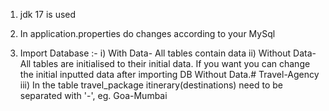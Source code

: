 1) jdk 17 is used

2) In application.properties do changes according to your MySql

3) Import Database :-
	i) With Data- All tables contain data
	ii) Without Data- All tables are initialised to their initial data. If you want you can change the initial inputted data after importing DB Without Data.# Travel-Agency
	iii) In the table travel_package itinerary(destinations) need to be separated with '-', eg. Goa-Mumbai
